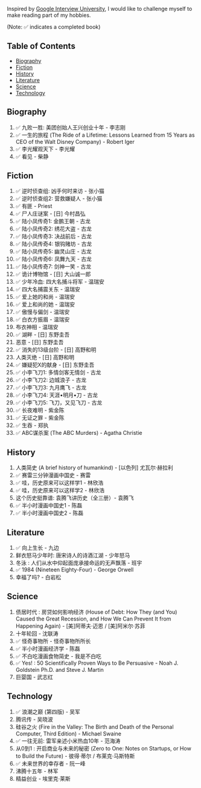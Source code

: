Inspired by [Google Interview University](https://github.com/jwasham/google-interview-university/blob/master/README.md), I would like to challenge myself to make reading part of my hobbies. 

(Note: :white_check_mark: indicates a completed book)

## Table of Contents

- [Biography](#biography)
- [Fiction](#fiction)
- [History](#history)
- [Literature](#literature)
- [Science](#science)
- [Technology](#technology)

## Biography
1. :white_check_mark: 九败一胜: 美团创始人王兴创业十年 - 李志刚
1. :white_check_mark: 一生的旅程 (The Ride of a Lifetime: Lessons Learned from 15 Years as CEO of the Walt Disney Company) - Robert Iger
1. :white_check_mark: 李光耀观天下 - 李光耀
1. :white_check_mark: 看见 - 柴静

## Fiction
1. :white_check_mark: 逆时侦查组: 凶手何时来访 - 张小猫
2. :white_check_mark: 逆时侦查组2: 营救嫌疑人 - 张小猫
3. :white_check_mark: 有匪 - Priest
4. :white_check_mark: 尸人庄谜案 - [日] 今村昌弘
5. :white_check_mark: 陆小凤传奇1: 金鹏王朝 - 古龙
6. :white_check_mark: 陆小凤传奇2: 绣花大盗 - 古龙
7. :white_check_mark: 陆小凤传奇3: 决战前后 - 古龙
8. :white_check_mark: 陆小凤传奇4: 银钩赌坊 - 古龙
9. :white_check_mark: 陆小凤传奇5: 幽灵山庄 - 古龙
10. :white_check_mark: 陆小凤传奇6: 凤舞九天 - 古龙
11. :white_check_mark: 陆小凤传奇7: 剑神一笑 - 古龙
12. :white_check_mark: 诡计博物馆 - [日] 大山诚一郎
13. :white_check_mark: 少年冷血: 四大名捕斗将军 - 温瑞安
14. :white_check_mark: 四大名捕震关东 - 温瑞安
15. :white_check_mark: 爱上她的和尚 - 温瑞安
16. :white_check_mark: 爱上和尚的她 - 温瑞安
17. :white_check_mark: 傲慢与偏剑 - 温瑞安
18. :white_check_mark: 白衣方振眉 - 温瑞安
19. 布衣神相 - 温瑞安
20. :white_check_mark: 湖畔 - [日] 东野圭吾
21. 恶意 - [日] 东野圭吾
22. :white_check_mark: 消失的13级台阶 - [日] 高野和明
23. 人类灭绝 - [日] 高野和明
24. :white_check_mark: 嫌疑犯X的献身 - [日] 东野圭吾
25. :white_check_mark: 小李飞刀1: 多情剑客无情剑 - 古龙
26. :white_check_mark: 小李飞刀2: 边城浪子 - 古龙
27. :white_check_mark: 小李飞刀3: 九月鹰飞 - 古龙
28. :white_check_mark: 小李飞刀4: 天涯•明月•刀 - 古龙
29. :white_check_mark: 小李飞刀5: 飞刀，又见飞刀 - 古龙
30. :white_check_mark: 长夜难明 - 紫金陈
31. :white_check_mark: 无证之罪 - 紫金陈
32. :white_check_mark: 生吞 - 郑执
33. :white_check_mark: ABC谋杀案 (The ABC Murders) - Agatha Christie

## History
1. 人类简史 (A brief history of humankind) - [以色列] 尤瓦尔·赫拉利
1. :white_check_mark: 赛雷三分钟漫画中国史 - 赛雷
1. :white_check_mark: 哇，历史原来可以这样学1 - 林欣浩
1. :white_check_mark: 哇，历史原来可以这样学2 - 林欣浩
3. 这个历史挺靠谱: 袁腾飞讲历史（全三册）- 袁腾飞
4. :white_check_mark: 半小时漫画中国史1 - 陈磊
5. :white_check_mark: 半小时漫画中国史2 - 陈磊

## Literature
1. :white_check_mark: 向上生长 - 九边
1. 鲜衣怒马少年时: 唐宋诗人的诗酒江湖 - 少年怒马
1. 冬泳 : 人们从水中仰起面庞承接命运的无声飘落 - 班宇
1. :white_check_mark: 1984 (Nineteen Eighty-Four) - George Orwell
1. 幸福了吗? - 白岩松

## Science
1. 债居时代 : 房贷如何影响经济 (House of Debt: How They (and You) Caused the Great Recession, and How We Can Prevent It from Happening Again) - [美]阿蒂夫·迈恩 / [美]阿米尔·苏菲
1. 十年轮回 - 沈联涛
1. :white_check_mark: 怪奇事物所 - 怪奇事物所所长
1. :white_check_mark: 半小时漫画经济学 - 陈磊
1. :white_check_mark: 不白吃漫画食物简史 - 我是不白吃
1. :white_check_mark: Yes! : 50 Scientifically Proven Ways to Be Persuasive - Noah J. Goldstein Ph.D. and Steve J. Martin
1. 巨婴国 - 武志红

## Technology
1. :white_check_mark: 浪潮之巅 (第四版) - 吴军
1. 腾讯传 - 吴晓波
1. 硅谷之火 (Fire in the Valley: The Birth and Death of the Personal Computer, Third Edition) - Michael Swaine
1. :white_check_mark: 一往无前: 雷军亲述小米热血10年 - 范海涛
1. 从0到1 : 开启商业与未来的秘密 (Zero to One: Notes on Startups, or How to Build the Future) - 彼得·蒂尔 / 布莱克·马斯特斯
1. :white_check_mark: 未来世界的幸存者 - 阮一峰
1. 沸腾十五年 - 林军
1. 精益创业 - 埃里克·莱斯
